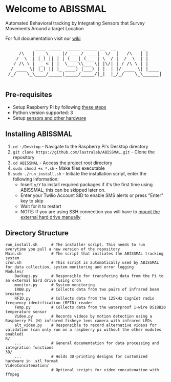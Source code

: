 # Welcome to ABISSMAL

Automated Behavioral tracking by Integrating Sensors that Survey Movements Around a target Location

For full documentation visit our [wiki](https://github.com/lastralab/ABISSMAL/wiki)

<pre class="dark">
           ____ _____  _____ _____ __  __          _      
     /\   |  _ \_   _|/ ____/ ____|  \/  |   /\   | |     
    /  \  | |_) || | | (___| (___ | \  / |  /  \  | |     
   / /\ \ |  _ < | |  \___ \\___ \| |\/| | / /\ \ | |     
  / ____ \| |_) || |_ ____) |___) | |  | |/ ____ \| |____ 
 /_/    \_\____/_____|_____/_____/|_|  |_/_/    \_\______|

</pre>

## Pre-requisites

* Setup Raspberry Pi by following [these steps](https://github.com/lastralab/Abissmal/wiki/2.-Set-up-Raspberry-Pi-and-tracking-system-software)
* Python version supported: 3
* Setup [sensors and other hardware](https://github.com/lastralab/ABISSMAL/wiki/4.-Set-up-sensors-and-other-hardware)

## Installing ABISSMAL

1. `cd ~/Desktop` - Navigate to the Raspberry Pi's Desktop directory
2. `git clone https://github.com/lastralab/ABISSMAL.git` - Clone the repository
3. `cd ABISSMAL` - Access the project root directory
4. `sudo chmod +x *.sh` - Make files executable
5. `sudo ./run_install.sh` - Initiate the installation script, enter the following information: 
     * Insert `y/Y` to install required packages if it's the first time using ABISSMAL, this can be skipped later on. 
     * Enter your Twilio Account SID to enable SMS alerts or press "Enter" key to skip
     * Wait for it to restart
     * NOTE: If you are using SSH connection you will have to [mount the external hard drive manually](https://github.com/lastralab/ABISSMAL/wiki/5.-Troubleshooting)

## Directory Structure

    run_install.sh      # The installer script. This needs to run everytime you pull a new version of the repository
    Main.sh             # The script that initiates the ABISSMAL tracking system
    cron.sh             # This script is automatically used by ABISSMAL for data collection, system monitoring and error logging
    Modules/
        Backups.py      # Responsible for transfering data from the Pi to an external hard drive using cron
        monitor.py      # System monitoring
        IRBB.py         # Collects data from two pairs of infrared beam breakers
        RFID.py         # Collects data from the 125kHz CognIot radio frequency identification (RFID) reader
        Temp.py         # Collects data from the waterproof 1-wire DS18B20 temperature sensor
        Video.py        # Records videos by motion detection using a Raspberry Pi (H) infrared fisheye lens camera with infrared LEDs
        alt_video.py    # Responsible to record alternative videos for validation (can only run on a raspberry pi without the other modules enabled)
    R/
        ...             # General documentation for data processing and integration functions
    3D/
        ...             # Holds 3D-printing designs for customized hardware in .stl format
    VideoConcatenation/
        ...             # Optional scripts for video concatenation with ffmpeg

